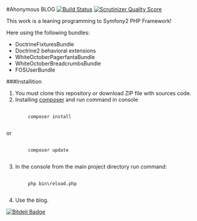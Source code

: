 #Ahonymous BLOG
[![Build Status](https://travis-ci.org/ahonymous/blog.png?branch=blog)](https://travis-ci.org/ahonymous/blog)
[![Scrutinizer Quality Score](https://scrutinizer-ci.com/g/ahonymous/blog/badges/quality-score.png?s=83c62fa9c4a79643d1f97a7c016abc5fe2e950e6)](https://scrutinizer-ci.com/g/ahonymous/blog/)

This work is a leaning programming to Symfony2 PHP Framework!

Here using the following bundles:

* DoctrineFixturesBundle
* Doctrine2 behavioral extensions
* WhiteOctoberPagerfantaBundle
* WhiteOctoberBreadcrumbsBundle
* FOSUserBundle

###Installition

1. You must clone this repository or download ZIP file with sources code.
2. Installing [composer](https://getcomposer.org/doc/00-intro.md#installation-nix) and run command in console
<pre>
    <code>
        composer install
    </code>
</pre>
or
<pre>
    <code>
        composer update
    </code>
</pre>
3. In the console from the main project directory run command:
<pre>
    <code>
        php bin\reload.php
    </code>
</pre>

4. Use the blog.







[![Bitdeli Badge](https://d2weczhvl823v0.cloudfront.net/ahonymous/blog/trend.png)](https://bitdeli.com/free "Bitdeli Badge")

